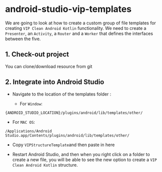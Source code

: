 # android-studio-vip-templates
We are going to look at how to create a custom group of file templates for creating `VIP Clean Android Kotlin` functionality. We need to create a `Presenter`, an `Activity`, a `Router` and a `Worker` that defines the interfaces between the five.


## 1. Check-out project
You can clone/download resource from git

## 2. Integrate into Android Studio
- Navigate to the location of the templates folder :

  + For `Window`:
``` 
{ANDROID_STUDIO_LOCATION}/plugins/android/lib/templates/other/
```
 
  + For `MAC OS`:

```
/Applications/Android Studio.app/Contents/plugins/android/lib/templates/other/
```

 - Copy `VIPStructureTemplate`and then paste in here
 
- Restart Android Studio, and then when you right click on a folder to create a new file, you will be able to see the new option to create a `VIP Clean Android Kotlin` structure.
